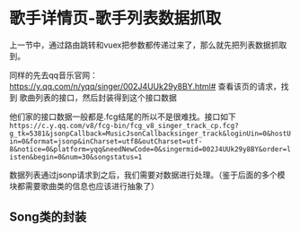 # 歌手详情页-歌手列表数据抓取

上一节中，通过路由跳转和vuex把参数都传递过来了，那么就先把列表数据抓取到。

同样的先去qq音乐官网：https://y.qq.com/n/yqq/singer/002J4UUk29y8BY.html# 查看该页的请求，找到 歌曲列表的接口，然后封装得到这个接口数据

他们家的接口数据一般都是.fcg结尾的所以不是很难找。接口如下`https://c.y.qq.com/v8/fcg-bin/fcg_v8_singer_track_cp.fcg?g_tk=5381&jsonpCallback=MusicJsonCallbacksinger_track&loginUin=0&hostUin=0&format=jsonp&inCharset=utf8&outCharset=utf-8&notice=0&platform=yqq&needNewCode=0&singermid=002J4UUk29y8BY&order=listen&begin=0&num=30&songstatus=1`

数据列表通过jsonp请求到之后，我们需要对数据进行处理。（鉴于后面的多个模块都需要歌曲类的信息也应该进行抽象了）
## Song类的封装

